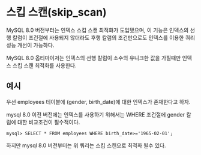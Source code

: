 # 스킵 스캔(skip_scan)

MySQL 8.0 버전부터는 인덱스 스킵 스캔 최적화가 도입됐으며, 이 기능은 인덱스의 선행 칼럼이 조건절에 사용되지 않더라도 후행 칼럼의 조건만으로도 인덱스를 이용한 쿼리 성능 개선이 가능하다.

MySQL 8.0 옵티마이저는 인덱스의 선행 칼럼이 소수의 유니크한 값을 가질때만 인덱스 스킵 스캔 최적화를 사용한다.



## 예시

우선 employees 테이블에 (gender, birth_date)에 대한 인덱스가 존재한다고 하자.

mysql 8.0 이전 버전에는 인덱스를 사용하기 위해서는 WHERE 조건절에 gender 칼럼에 대한 비교조건이 필수적이다.

```mysql
mysql> SELECT * FROM employees WHERE birth_date>='1965-02-01';
```

하지만 mysql 8.0 버전부터는 위 쿼리는 스킵 스캔으로 최적화 될수 있다.

